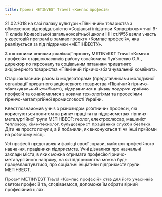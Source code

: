 ```yaml
---
title: Проект METINVEST Travel «Компас професій»
---
```


21.02.2018 на базі палацу культури «Північний» товариства з обмеженою відповідальністю «Соціальні ініціативи Криворіжжя» учні 9-11 класів Криворізької загальноосвітньої школи І-ІІІ ст.№55 взяли участь у квестовій програмі в рамках проекту «Компас професій», яка реалізується за під підтримки «МЕТІНВЕСТУ».

З основними етапами реалізації проекту METINVEST Travel «Компас професій» старшокласників району ознайомила Лук’яненко О.А., директор по персоналу та соціальним питанням приватного акціонерного товариства «Північний гірничо-збагачувальний комбінат».

Старшокласники разом із модераторами (представниками молодіжної організації приватного акціонерного товариства «Північний гірничо-збагачувальний комбінат»), відправилися в цікаву подорож країною професій та ознайомилися з новими технологіями та професіями гірничо-металургійної промисловості України.

Квест познайомив учнів з різновидом робітничих професій, які користуються попитом на ринку праці та на підприємствах гірничо-металургійної групи МЕТІНВЕСТ: геолог, електрослюсар, машиніст тепловозу, хімік-технолог, бульдозерист, працівники служби безпеки. Діти не просто почули, а й побачили, як виконуються ті чи інші прийоми на робочому місці.

Усі професії представляли фахівці своєї справи, майстри професійного навчання, працівники підприємств. Учні дізналися про навчальні заклади міста, в яких можна отримати професію гірничо-металургійного напряму, на які підприємства можна буде працевлаштуватися, про соціальні ініціативи підприємств групи МЕТІНВЕСТ.

Проект METINVEST Travel «Компас професій» став для його учасників святом професій та, сподіваємося, допоможе їм обрати вірний професійний шлях.

<slideshow id="_/72157693266574014" />
